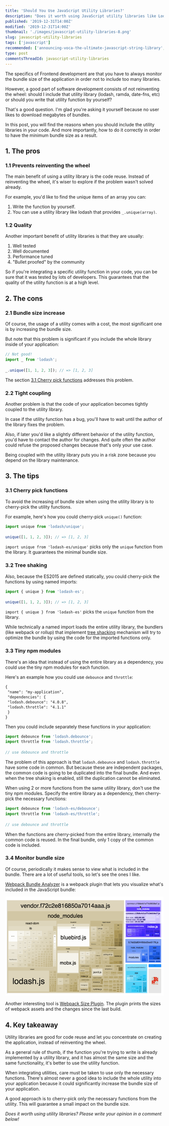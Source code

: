 ```yaml
---
title: 'Should You Use JavaScript Utility Libraries?'
description: "Does it worth using JavaScript utility libraries like Lodash?"
published: '2019-12-31T14:00Z'
modified: '2019-12-31T14:00Z'
thumbnail: './images/javascript-utility-libraries-8.png'
slug: javascript-utility-libraries
tags: ['javascript']
recommended: ['announcing-voca-the-ultimate-javascript-string-library', 'become-better-software-developer-digging-climbing']
type: post
commentsThreadId: javascript-utility-libraries
---
```


The specifics of Frontend development are that you have to always monitor the bundle size of the application in order not to include too many libraries. 

However, a good part of software development consists of not reinventing the wheel: should I include that utility library (lodash, ramda, date-fns, etc) or should you write that utility function by yourself? 

That's a good question. I'm glad you're asking it yourself because no user likes to download megabytes of bundles. 

In this post, you will find the reasons when you should include the utility libraries in your code. And more importantly, how to do it correctly in order to have the minimum bundle size as a result. 

## 1. The pros

### 1.1 Prevents reinventing the wheel

The main benefit of using a utility library is the code reuse. Instead of reinventing the wheel, it's wiser to explore if the problem wasn't solved already. 

For example, you'd like to find the unique items of an array you can:

1) Write the function by yourself. 
2) You can use a utility library like lodash that provides `_.unique(array)`. 

### 1.2 Quality

Another important benefit of utility libraries is that they are usually:

1. Well tested
2. Well documented
3. Performance tuned
4. "Bullet proofed" by the community

So if you're integrating a specific utility function in your code, you can be sure that it was tested by lots of developers. This guarantees that the quality of the utility function is at a high level.

## 2. The cons

### 2.1 Bundle size increase

Of course, the usage of a utility comes with a cost, the most significant one is by increasing the bundle size. 

But note that this problem is significant if you include the whole library inside of your application:

```javascript
// Not good!
import _ from 'lodash';

_.unique([1, 1, 2, 3]); // => [1, 2, 3]
```

The section [3.1 Cherry pick functions](#31-cherry-pick-functions) addresses this problem. 

### 2.2 Tight coupling

Another problem is that the code of your application becomes tightly coupled to the utility library. 

In case if the utility function has a bug, you'll have to wait until the author of the library fixes the problem. 

Also, if later you'd like a slightly different behavior of the utility function, you'd have to contact the author for changes. And quite often the author could refuse the proposed changes because that's only your use case. 

Being coupled with the utility library puts you in a risk zone because you depend on the library maintenance. 

## 3. The tips

### 3.1 Cherry pick functions

To avoid the increasing of bundle size when using the utility library is to cherry-pick the utility functions. 

For example, here's how you could cherry-pick `unique()` function:

```javascript
import unique from 'lodash/unique';

unique([1, 1, 2, 3]); // => [1, 2, 3]
```

`import unique from 'lodash-es/unique'` picks only the `unique` function from the library. It guarantees the minimal bundle size. 

### 3.2 Tree shaking

Also, because the ES2015 are defined statically, you could cherry-pick the functions by using named imports:

```javascript
import { unique } from 'lodash-es';

unique([1, 1, 2, 3]); // => [1, 2, 3]
```

`import { unique } from 'lodash-es'` picks the `unique` function from the library. 

While technically a named import loads the entire utility library, the bundlers (like webpack or rollup) that implement [tree shacking](https://webpack.js.org/guides/tree-shaking/) mechanism will try to optimize the bundle by using the code for the imported functions only. 

### 3.3 Tiny npm modules

There's an idea that instead of using the entire library as a dependency, you could use the tiny npm modules for each function. 

Here's an example how you could use `debounce` and `throttle`:

```json{4-5}
{
 "name": "my-application",
 "dependencies": {
 "lodash.debounce": "4.0.8",
 "lodash.throttle": "4.1.1"
 }
}
```

Then you could include separately these functions in your application:

```javascript
import debounce from 'lodash.debounce';
import throttle from 'lodash.throttle';

// use debounce and throttle
```

The problem of this approach is that `lodash.debounce` and `lodash.throttle` have some code in common. But because these are independent packages, the common code is going to be duplicated into the final bundle. And even when the tree shaking is enabled, still the duplication cannot be eliminated. 

When using 2 or more functions from the same utility library, don't use the tiny npm modules. Specify the entire library as a dependency, then cherry-pick the necessary functions:

```javascript
import debounce from 'lodash-es/debounce';
import throttle from 'lodash-es/throttle';

// use debounce and throttle
```

When the functions are cherry-picked from the entire library, internally the common code is reused. In the final bundle, only 1 copy of the common code is included. 

### 3.4 Monitor bundle size

Of course, periodically it makes sense to view what is included in the bundle. There are a lot of useful tools, so let's see the ones I like. 

[Webpack Bundle Analyzer](https://www.npmjs.com/package/webpack-bundle-analyzer) is a webpack plugin that lets you visualize what's included in the JavaScript bundle:

![Webpack Bundle Analyzer](./images/webpack-bundle-analyzer.png)

Another interesting tool is [Webpack Size Plugin](https://www.npmjs.com/package/size-plugin). The plugin prints the sizes of webpack assets and the changes since the last build.

## 4. Key takeaway

Utility libraries are good for code reuse and let you concentrate on creating the application, instead of reinventing the wheel. 

As a general rule of thumb, if the function you're trying to write is already implemented by a utility library, and it has almost the same size and the same functionality, it's better to use the utility function. 

When integrating utilities, care must be taken to use only the necessary functions. There's almost never a good idea to include the whole utility into your application because it could significantly increase the bundle size of your application. 

A good approach is to cherry-pick only the necessary functions from the utility. This will guarantee a small impact on the bundle size. 

*Does it worth using utility libraries? Please write your opinion in a comment below!*
